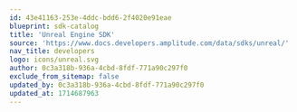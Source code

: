 ```yaml
---
id: 43e41163-253e-4ddc-bdd6-2f4020e91eae
blueprint: sdk-catalog
title: 'Unreal Engine SDK'
source: 'https://www.docs.developers.amplitude.com/data/sdks/unreal/'
nav_title: developers
logo: icons/unreal.svg
author: 0c3a318b-936a-4cbd-8fdf-771a90c297f0
exclude_from_sitemap: false
updated_by: 0c3a318b-936a-4cbd-8fdf-771a90c297f0
updated_at: 1714687963
---
```

